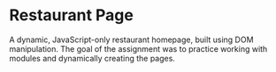 # Restaurant Page

A dynamic, JavaScript-only restaurant homepage, built using DOM manipulation. The goal of the assignment was to practice working with modules and dynamically creating the pages.
